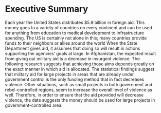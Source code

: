 # Executive Summary
Each year the United States distributes $5.9 billion in foreign aid. This money goes to a variety of countries on 
every continent and can be used for anything from education to medical development to infrastructure spending. 
The US is certainly not alone in this; many countries provide funds to their neighbors or allies around the world
When the State Department gives aid, it assumes that doing so will result in actions supporting the agencies' goals at large. 
In Afghanistan, the expected result from giving out military aid is a decrease in insurgent violence. 
The following research suggests that achieving those aims depends greatly on the exact manner in which aid is allocated. 
The statistical findings suggest that military aid for large projects in areas that are already under government control 
is the only funding method that in fact decreases violence. Other situations, such as small projects in both government 
and rebel-controlled regions, seem to increase the overall level of violence as well. 
Therefore, in order to ensure that the aid provided will decrease violence, the data suggests the money should be used for 
large projects in government-controlled area. 
